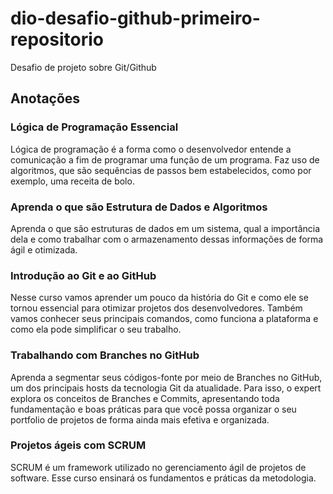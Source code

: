 # dio-desafio-github-primeiro-repositorio
Desafio de projeto sobre Git/Github

## Anotações

### Lógica de Programação Essencial
Lógica de programação é a forma como o desenvolvedor entende a
comunicação a fim de programar uma função de um programa.
Faz uso de algoritmos, que são sequências de passos bem
estabelecidos, como por exemplo, uma receita de bolo. 

### Aprenda o que são Estrutura de Dados e Algoritmos
Aprenda o que são estruturas de dados em um sistema, qual a importância
dela e como trabalhar com o armazenamento dessas informações de forma
ágil e otimizada.

### Introdução ao Git e ao GitHub
Nesse curso vamos aprender um pouco da história do Git e como ele se
tornou essencial para otimizar projetos dos desenvolvedores.
Também vamos conhecer seus principais comandos, como funciona a
plataforma e como ela pode simplificar o seu trabalho.

### Trabalhando com Branches no GitHub
Aprenda a segmentar seus códigos-fonte por meio de Branches no GitHub,
um dos principais hosts da tecnologia Git da atualidade. Para isso,
o expert explora os conceitos de Branches e Commits, apresentando
toda fundamentação e boas práticas para que você possa organizar o
seu portfolio de projetos de forma ainda mais efetiva e organizada.

### Projetos ágeis com SCRUM
SCRUM é um framework utilizado no gerenciamento ágil de projetos de
software.  Esse curso ensinará os fundamentos e práticas da metodologia.
